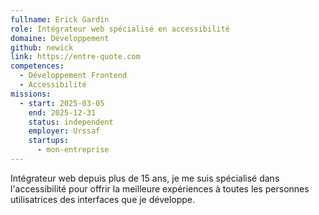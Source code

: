 ```yaml
---
fullname: Erick Gardin
role: Intégrateur web spécialisé en accessibilité
domaine: Développement
github: newick
link: https://entre-quote.com
competences:
  - Développement Frontend
  - Accessibilité
missions:
  - start: 2025-03-05
    end: 2025-12-31
    status: independent
    employer: Urssaf
    startups:
      - mon-entreprise
---
```

Intégrateur web depuis plus de 15 ans, je me suis spécialisé dans l'accessibilité pour offrir la meilleure expériences à toutes les personnes utilisatrices des interfaces que je développe.